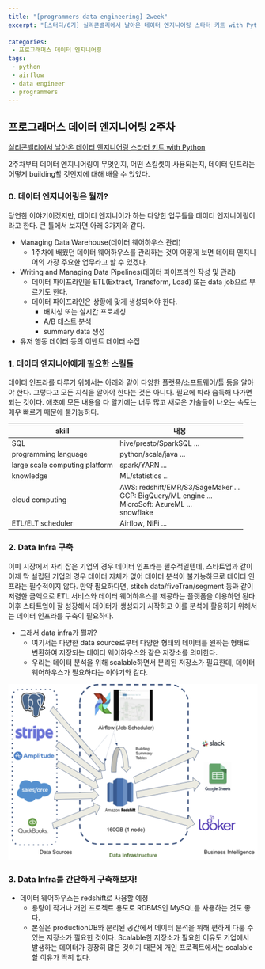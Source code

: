 ```yaml
---
title: "[programmers data engineering] 2week"
excerpt: "[스터디/6기] 실리콘밸리에서 날아온 데이터 엔지니어링 스타터 키트 with Python"

categories:
 - 프로그래머스 데이터 엔지니어링
tags:
 - python
 - airflow
 - data engineer
 - programmers
---
```


## 프로그래머스 데이터 엔지니어링 2주차

[실리콘밸리에서 날아온 데이터 엔지니어링 스타터 키트 with Python](https://programmers.co.kr/learn/courses/12916)

2주차부터 데이터 엔지니어링이 무엇인지, 어떤 스킬셋이 사용되는지, 데이터 인프라는 어떻게 building할 것인지에 대해 배울 수 있었다.

### 0. 데이터 엔지니어링은 뭘까?
당연한 이야기이겠지만, 데이터 엔지니어가 하는 다양한 업무들을 데이터 엔지니어링이라고 한다. 큰 틀에서 보자면 아래 3가지와 같다.
- Managing Data Warehouse(데이터 웨어하우스 관리)
  - 1주차에 배웠던 데이터 웨어하우스를 관리하는 것이 어떻게 보면 데이터 엔지니어의 가장 주요한 업무라고 할 수 있겠다.
- Writing and Managing Data Pipelines(데이터 파이프라인 작성 및 관리)
  - 데이터 파이프라인을 ETL(Extract, Transform, Load) 또는 data job으로 부르기도 한다.
  - 데이터 파이프라인은 상황에 맞게 생성되어야 한다.
    - 배치성 또는 실시간 프로세싱
    - A/B 테스트 분석
    - summary data 생성
- 유저 행동 데이터 등의 이벤트 데이터 수집

### 1. 데이터 엔지니어에게 필요한 스킬들
데이터 인프라를 다루기 위해서는 아래와 같이 다양한 플랫폼/소프트웨어/툴 등을 알아야 한다. 그렇다고 모든 지식을 알아야 한다는 것은 아니다. 필요에 따라 습득해 나가면 되는 것이다. 애초에 모든 내용을 다 알기에는 너무 많고 새로운 기술들이 나오는 속도는 매우 빠르기 때문에 불가능하다.

|skill|내용|
|-----|---|
|SQL|hive/presto/SparkSQL ... |
|programming language|python/scala/java ...|
|large scale computing platform|spark/YARN ...|
|knowledge|ML/statistics ...|
|cloud computing|AWS: redshift/EMR/S3/SageMaker ...<br>GCP: BigQuery/ML engine ...<br>MicroSoft: AzureML ...<br>snowflake|
|ETL/ELT scheduler|Airflow, NiFi ...|

### 2. Data Infra 구축
이미 시장에서 자리 잡은 기업의 경우 데이터 인프라는 필수적일텐데, 스타트업과 같이 이제 막 설립된 기업의 경우 데이터 자체가 없어 데이터 분석이 불가능하므로 데이터 인프라는 필수적이지 않다. 만약 필요하다면, stitch data/fiveTran/segment 등과 같이 저렴한 금액으로 ETL 서비스와 데이터 웨어하우스를 제공하는 플랫폼을 이용하면 된다. 이후 스타트업이 잘 성장해서 데이터가 생성되기 시작하고 이를 분석에 활용하기 위해서는 데이터 인프라를 구축이 필요하다.
- 그래서 data infra가 뭘까?
  - 여기서는 다양한 data source로부터 다양한 형태의 데이터를 원하는 형태로 변환하여 저장되는 데이터 웨어하우스와 같은 저장소를 의미한다.
  - 우리는 데이터 분석을 위해 scalable하면서 분리된 저장소가 필요한데, 데이터 웨어하우스가 필요하다는 이야기와 같다.

![data infra](/assets/de2/datainfra.png)

### 3. Data Infra를 간단하게 구축해보자!
- 데이터 웨어하우스는 redshift로 사용할 예정
  - 용량이 작거나 개인 프로젝트 용도로 RDBMS인 MySQL를 사용하는 것도 좋다.
  - 본질은 productionDB와 분리된 공간에서 데이터 분석을 위해 편하게 다룰 수 있는 저장소가 필요한 것이다. Scalable한 저장소가 필요한 이유도 기업에서 발생하는 데이터가 굉장히 많은 것이기 때문에 개인 프로젝트에서는 scalable할 이유가 딱히 없다.